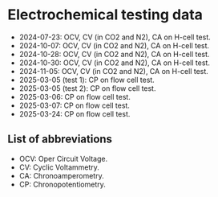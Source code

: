# Electrochemical testing data
- 2024-07-23: OCV, CV (in CO2 and N2), CA on H-cell test.
- 2024-10-07: OCV, CV (in CO2 and N2), CA on H-cell test.
- 2024-10-28: OCV, CV (in CO2 and N2), CA on H-cell test.
- 2024-10-30: OCV, CV (in CO2 and N2), CA on H-cell test.
- 2024-11-05: OCV, CV (in CO2 and N2), CA on H-cell test.
- 2025-03-05 (test 1): CP on flow cell test.
- 2025-03-05 (test 2): CP on flow cell test.
- 2025-03-06: CP on flow cell test.
- 2025-03-07: CP on flow cell test.
- 2025-03-24: CP on flow cell test.

## List of abbreviations
- OCV: Oper Circuit Voltage.
- CV: Cyclic Voltammetry.
- CA: Chronoamperometry.
- CP: Chronopotentiometry.
